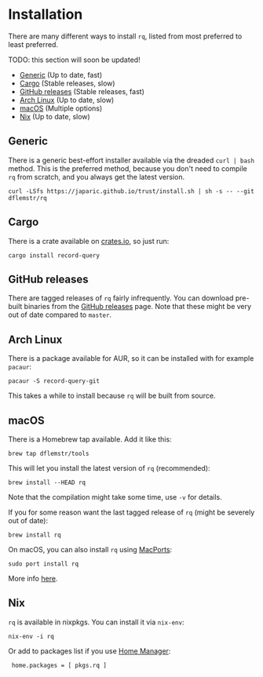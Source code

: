# Installation

There are many different ways to install `rq`, listed from most preferred
to least preferred.

TODO: this section will soon be updated!

  * [Generic](#generic) (Up to date, fast)
  * [Cargo](#cargo) (Stable releases, slow)
  * [GitHub releases](#github-releases) (Stable releases, fast)
  * [Arch Linux](#arch-linux) (Up to date, slow)
  * [macOS](#macOS) (Multiple options)
  * [Nix](#nix) (Up to date, slow)

## Generic

There is a generic best-effort installer available via the dreaded
`curl | bash` method.  This is the preferred method, because you don't
need to compile `rq` from scratch, and you always get the latest
version.

    curl -LSfs https://japaric.github.io/trust/install.sh | sh -s -- --git dflemstr/rq

## Cargo

There is a crate available on [crates.io](https://crates.io/), so just run:

    cargo install record-query

## GitHub releases

There are tagged releases of `rq` fairly infrequently.  You can
download pre-built binaries from the
[GitHub releases](https://github.com/dflemstr/rq/releases) page.  Note
that these might be very out of date compared to `master`.

## Arch Linux

There is a package available for AUR, so it can be installed with for
example `pacaur`:

    pacaur -S record-query-git

This takes a while to install because `rq` will be built from source.

## macOS

There is a Homebrew tap available.  Add it like this:

    brew tap dflemstr/tools

This will let you install the latest version of `rq` (recommended):

    brew install --HEAD rq

Note that the compilation might take some time, use `-v` for details.

If you for some reason want the last tagged release of `rq` (might be
severely out of date):

    brew install rq

On macOS, you can also install `rq` using [MacPorts](https://www.macports.org):

    sudo port install rq
    
More info [here](https://ports.macports.org/port/rq/).

## Nix

`rq` is available in nixpkgs. You can install it via `nix-env`:

    nix-env -i rq
    
 Or add to packages list if you use [Home Manager](https://github.com/rycee/home-manager):
 
     home.packages = [ pkgs.rq ]

